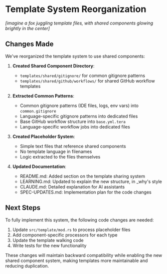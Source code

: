 # Template System Reorganization

_[imagine a fox juggling template files, with shared components glowing brightly in the center]_

## Changes Made

We've reorganized the template system to use shared components:

1. **Created Shared Component Directory**:

   - `templates/shared/gitignore/` for common gitignore patterns
   - `templates/shared/github/workflows/` for shared GitHub workflow templates

2. **Extracted Common Patterns**:

   - Common gitignore patterns (IDE files, logs, env vars) into `common.gitignore`
   - Language-specific gitignore patterns into dedicated files
   - Base GitHub workflow structure into `base.yml.tera`
   - Language-specific workflow jobs into dedicated files

3. **Created Placeholder System**:

   - Simple text files that reference shared components
   - No template language in filenames
   - Logic extracted to the files themselves

4. **Updated Documentation**:
   - README.md: Added section on the template sharing system
   - LEARNING.md: Updated to explain the new structure, in \_why's style
   - CLAUDE.md: Detailed explanation for AI assistants
   - SPEC-UPDATES.md: Implementation plan for the code changes

## Next Steps

To fully implement this system, the following code changes are needed:

1. Update `src/template/mod.rs` to process placeholder files
2. Add component-specific processors for each type
3. Update the template walking code
4. Write tests for the new functionality

These changes will maintain backward compatibility while enabling the new shared component system, making templates more maintainable and reducing duplication.
